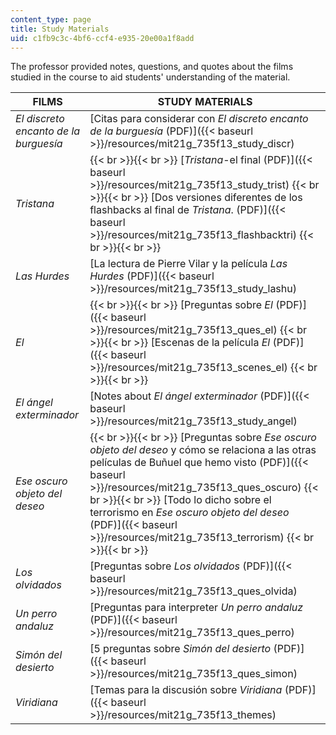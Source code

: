 ```yaml
---
content_type: page
title: Study Materials
uid: c1fb9c3c-4bf6-ccf4-e935-20e00a1f8add
---
```


The professor provided notes, questions, and quotes about the films studied in the course to aid students' understanding of the material.

| FILMS | STUDY MATERIALS |
| --- | --- |
| _El discreto encanto de la burguesía_ | [Citas para considerar con _El discreto encanto de la burguesía_ (PDF)]({{< baseurl >}}/resources/mit21g_735f13_study_discr) |
| _Tristana_ |  {{< br >}}{{< br >}} [_Tristana_\-el final (PDF)]({{< baseurl >}}/resources/mit21g_735f13_study_trist) {{< br >}}{{< br >}} [Dos versiones diferentes de los flashbacks al final de _Tristana_. (PDF)]({{< baseurl >}}/resources/mit21g_735f13_flashbacktri) {{< br >}}{{< br >}}  |
| _Las Hurdes_ | [La lectura de Pierre Vilar y la película _Las Hurdes_ (PDF)]({{< baseurl >}}/resources/mit21g_735f13_study_lashu) |
| _El_ |  {{< br >}}{{< br >}} [Preguntas sobre _El_ (PDF)]({{< baseurl >}}/resources/mit21g_735f13_ques_el) {{< br >}}{{< br >}} [Escenas de la película _El_ (PDF)]({{< baseurl >}}/resources/mit21g_735f13_scenes_el) {{< br >}}{{< br >}}  |
| _El ángel exterminador_ | [Notes about _El ángel exterminador_ (PDF)]({{< baseurl >}}/resources/mit21g_735f13_study_angel) |
| _Ese oscuro objeto del deseo_ |  {{< br >}}{{< br >}} [Preguntas sobre _Ese oscuro objeto del deseo_ y cómo se relaciona a las otras películas de Buñuel que hemo visto (PDF)]({{< baseurl >}}/resources/mit21g_735f13_ques_oscuro) {{< br >}}{{< br >}} [Todo lo dicho sobre el terrorismo en _Ese oscuro objeto del deseo_ (PDF)]({{< baseurl >}}/resources/mit21g_735f13_terrorism) {{< br >}}{{< br >}}  |
| _Los olvidados_ | [Preguntas sobre _Los olvidados_ (PDF)]({{< baseurl >}}/resources/mit21g_735f13_ques_olvida) |
| _Un perro andaluz_ | [Preguntas para interpreter _Un perro andaluz_ (PDF)]({{< baseurl >}}/resources/mit21g_735f13_ques_perro) |
| _Simón del desierto_ | [5 preguntas sobre _Simón del desierto_ (PDF)]({{< baseurl >}}/resources/mit21g_735f13_ques_simon) |
| _Viridiana_ | [Temas para la discusión sobre _Viridiana_ (PDF)]({{< baseurl >}}/resources/mit21g_735f13_themes)